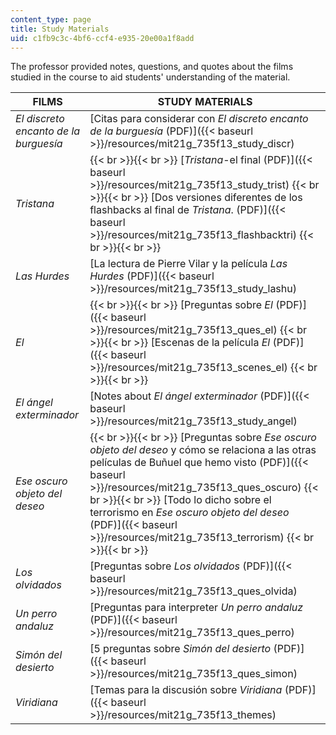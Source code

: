 ```yaml
---
content_type: page
title: Study Materials
uid: c1fb9c3c-4bf6-ccf4-e935-20e00a1f8add
---
```


The professor provided notes, questions, and quotes about the films studied in the course to aid students' understanding of the material.

| FILMS | STUDY MATERIALS |
| --- | --- |
| _El discreto encanto de la burguesía_ | [Citas para considerar con _El discreto encanto de la burguesía_ (PDF)]({{< baseurl >}}/resources/mit21g_735f13_study_discr) |
| _Tristana_ |  {{< br >}}{{< br >}} [_Tristana_\-el final (PDF)]({{< baseurl >}}/resources/mit21g_735f13_study_trist) {{< br >}}{{< br >}} [Dos versiones diferentes de los flashbacks al final de _Tristana_. (PDF)]({{< baseurl >}}/resources/mit21g_735f13_flashbacktri) {{< br >}}{{< br >}}  |
| _Las Hurdes_ | [La lectura de Pierre Vilar y la película _Las Hurdes_ (PDF)]({{< baseurl >}}/resources/mit21g_735f13_study_lashu) |
| _El_ |  {{< br >}}{{< br >}} [Preguntas sobre _El_ (PDF)]({{< baseurl >}}/resources/mit21g_735f13_ques_el) {{< br >}}{{< br >}} [Escenas de la película _El_ (PDF)]({{< baseurl >}}/resources/mit21g_735f13_scenes_el) {{< br >}}{{< br >}}  |
| _El ángel exterminador_ | [Notes about _El ángel exterminador_ (PDF)]({{< baseurl >}}/resources/mit21g_735f13_study_angel) |
| _Ese oscuro objeto del deseo_ |  {{< br >}}{{< br >}} [Preguntas sobre _Ese oscuro objeto del deseo_ y cómo se relaciona a las otras películas de Buñuel que hemo visto (PDF)]({{< baseurl >}}/resources/mit21g_735f13_ques_oscuro) {{< br >}}{{< br >}} [Todo lo dicho sobre el terrorismo en _Ese oscuro objeto del deseo_ (PDF)]({{< baseurl >}}/resources/mit21g_735f13_terrorism) {{< br >}}{{< br >}}  |
| _Los olvidados_ | [Preguntas sobre _Los olvidados_ (PDF)]({{< baseurl >}}/resources/mit21g_735f13_ques_olvida) |
| _Un perro andaluz_ | [Preguntas para interpreter _Un perro andaluz_ (PDF)]({{< baseurl >}}/resources/mit21g_735f13_ques_perro) |
| _Simón del desierto_ | [5 preguntas sobre _Simón del desierto_ (PDF)]({{< baseurl >}}/resources/mit21g_735f13_ques_simon) |
| _Viridiana_ | [Temas para la discusión sobre _Viridiana_ (PDF)]({{< baseurl >}}/resources/mit21g_735f13_themes)